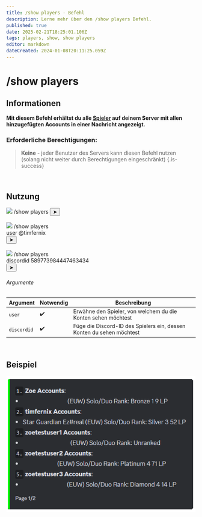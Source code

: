 ```yaml
---
title: /show players - Befehl
description: Lerne mehr über den /show players Befehl.
published: true
date: 2025-02-21T18:25:01.106Z
tags: players, show, show players
editor: markdown
dateCreated: 2024-01-08T20:11:25.059Z
---
```


# /show players
## Informationen
**Mit diesem Befehl erhältst du alle [Spieler](/de/terms/player) auf deinem Server mit allen hinzugefügten Accounts in einer Nachricht angezeigt.**

### Erforderliche Berechtigungen:
>**Keine** - jeder Benutzer des Servers kann diesen Befehl nutzen (solang nicht weiter durch Berechtigungen eingeschränkt) {.is-success}

<br>

## Nutzung
<div class="discord-preview">
    <div class="dcp-chatbar">
        <img src="/zoe_logo.png" class="dcp-avatar">
        <span class="dcp-command">/show players</span>
        <button class="dcp-send-btn">&#10148;</button> 
    </div><br>
      <div class="dcp-chatbar">
        <img src="/zoe_logo.png" class="dcp-avatar">
        <span class="dcp-command">/show players</span>
        <div class="dcp-args">
            <div class="dcp-arg">
                <span class="dcp-arg-label">user</span>
                <span class="dcp-arg-value">
              	<span class="dcp-mention">@timfernix</span>
              </span>
            </div>
        </div>
        <button class="dcp-send-btn">&#10148;</button> 
    </div><br>
        <div class="dcp-chatbar">
        <img src="/zoe_logo.png" class="dcp-avatar">
        <span class="dcp-command">/show players</span>
        <div class="dcp-args">
            <div class="dcp-arg">
                <span class="dcp-arg-label">discordid</span>
                <span class="dcp-arg-value">589773984447463434</span>
            </div>
        </div>
        <button class="dcp-send-btn">&#10148;</button> 
    </div>
</div>

###### Argumente
| Argument | Notwendig | Beschreibung |
|----------|----------|-------------|
| `user` | :heavy_check_mark: | Erwähne den Spieler, von welchem du die Konten sehen möchtest |
| `discordid` | :heavy_check_mark: | Füge die Discord-ID des Spielers ein, dessen Konten du sehen möchtest |
<br>

## Beispiel
![](/img/commands/show_players.png)